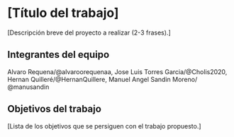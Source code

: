 # [Título del trabajo]

[Descripción breve del proyecto a realizar (2-3 frases).]

## Integrantes del equipo

Alvaro Requena/@alvaroorequenaa, Jose Luis Torres Garcia/@Cholis2020, Hernan Quilleré/@HernanQuillere, Manuel Angel Sandin Moreno/ @manusandin

## Objetivos del trabajo

[Lista de los objetivos que se persiguen con el trabajo propuesto.]
